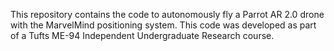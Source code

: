 This repository contains the code to autonomously fly a Parrot AR 2.0 drone with the MarvelMind positioning system. This code was developed as part of a Tufts ME-94 Independent Undergraduate Research course.
